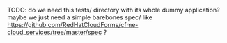 TODO: do we need this tests/ directory with its whole dummy application? maybe we just need a simple barebones spec/ like https://github.com/RedHatCloudForms/cfme-cloud_services/tree/master/spec ?